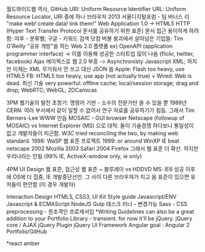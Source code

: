 월드와이드웹 
	역사, GitHub
	URI: Uniform Resource Identifier
	URL: Uniform Resource Locator, URI 중에 하나
	브라우저 
	2013 서울디지털포럼 - 팀 버너스 리 "make web! create data! link them!"
	Web Application 1.0 -> HTML5
	HTTP (Hyper Text Transfer Protocol 문서를 공유하기 위한 표준)
	문서 접근 용이하게 하려 함: 야후 - 분류별; 구글 - 키워드 검색
	닷컴 버블 붕괴에서 살아남은 기업들: Tim O'Reilly "공유 개방"을 하는 Web 2.0 플랫폼
	ex) OpenAPI (application programmer interface) -> 이를 이용해 성공한 스타트업 많이 나옴 (flickr, twitter, facebook)
	Ajax 에이젝스로 웹 2.0 부흥 -> Asynchronisty Javascript XML; 하지만 이제는 XML 무거워서 안 쓰고 대신 JSON 씀
	Apple: Flash too heavy, use HTML5
	FB: HTML5 too heavy, use app (not actually true) + Wired: Web is dead. 
	최신 기술 very powerful: offline cache; local/session storage; drag and drop; WebRTC; WebGL; 2DCanvcas

3PM
웹기술의 발전
	초창기: 명령어 기반 - 소수의 전문가만 쓸 수 있을 뿐
	1989년 CERN: 여러 부서에서 같이 일할 수 없어서 연구 자료를 공유하기가 힘듬. 그래서 Tim Berners-Lee WWW 만듬
	MOSAIC - GUI browser
	Netscape (followup of MOSAIC) vs Internet Explorer (MS) 으로 대적: 둘이 기술경쟁 하다보니 통일성이 없고 개발자들이 피곤함. W3C tried reconciling the two, by making web standard.
	1998: WaSP 웹 표준 프로젝트
	1999: or around WinXP IE beat netscape
	2002 Mozilla
	2003 Safari
	2004 Firefox
	그래서 웹 표준 더 확산. 하지만 우리나라는 안됨 (99% IE, ActiveX-window only, ie only)

4PM
UI Design
	웹 표준, 접근성
	웹 표준 ~ 블루레이 vs HDDVD
	MS: IE6 성공 이후에 OS에 더 집중, IE 개발중단선언. 그 사이 다른 브라우져가 치고 옴
	표준이 있으면 유저들이 편안함 (이 경우 개발자)


Interaction Design
	HTML5, CSS3, UI Kit Style guide
	Javascript/ENV
	Javascript & ECMAScript
	NodeJS
	Gulp 테스크 러너 - 변경가능
	Sass - CSS preprocessing - 원조격인 프로세서임
	*Writing Guidelines can also be a great addition to your Portfolio
Library - transient. for now it'll be jQuery.
	jQuery core / AJAX
	jQuery Plugin
	jQuery UI
Framework
	Angular goal : Angular 2
Portfolio/GitHub

*react amber
